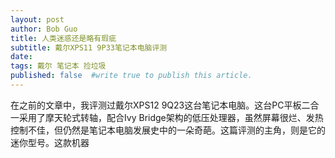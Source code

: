 ```yaml
---
layout: post
author: Bob Guo
title: 人类迷惑还是略有瑕疵
subtitle: 戴尔XPS11 9P33笔记本电脑评测
date: 
tags: 戴尔 笔记本 捡垃圾
published: false  #write true to publish this article.
---
```

在之前的文章中，我评测过戴尔XPS12 9Q23这台笔记本电脑。这台PC平板二合一采用了摩天轮式转轴，配合Ivy Bridge架构的低压处理器，虽然屏幕很烂、发热控制不佳，但仍然是笔记本电脑发展史中的一朵奇葩。这篇评测的主角，则是它的迷你型号。这款机器
